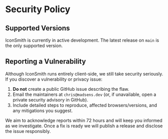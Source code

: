 # Security Policy

## Supported Versions

IconSmith is currently in active development. The latest release on `main` is the only supported version.

## Reporting a Vulnerability

Although IconSmith runs entirely client-side, we still take security seriously. If you discover a vulnerability or privacy issue:

1. **Do not** create a public GitHub issue describing the flaw.
2. Email the maintainers at `chris@madsens.dev` (or, if unavailable, open a private security advisory in GitHub).
3. Include detailed steps to reproduce, affected browsers/versions, and any mitigations you suggest.

We aim to acknowledge reports within 72 hours and will keep you informed as we investigate. Once a fix is ready we will publish a release and disclose the issue responsibly.

